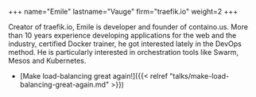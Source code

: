 +++
name="Emile"
lastname="Vauge"
firm="traefik.io"
weight=2
+++

Creator of traefik.io, Emile is developer and founder of containo.us. More than 10 years experience developing applications for the web and the industry, certified Docker trainer, he got interested lately in the DevOps method. He is particularly interested in orchestration tools like Swarm, Mesos and Kubernetes.


* [Make load-balancing great again!]({{< relref "talks/make-load-balancing-great-again.md" >}})
